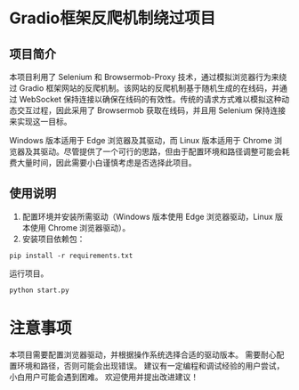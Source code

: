 
# Gradio框架反爬机制绕过项目

## 项目简介

本项目利用了 Selenium 和 Browsermob-Proxy 技术，通过模拟浏览器行为来绕过 Gradio 框架网站的反爬机制。该网站的反爬机制基于随机生成的在线码，并通过 WebSocket 保持连接以确保在线码的有效性。传统的请求方式难以模拟这种动态交互过程，因此采用了 Browsermob 获取在线码，并且用 Selenium 保持连接来实现这一目标。

Windows 版本适用于 Edge 浏览器及其驱动，而 Linux 版本适用于 Chrome 浏览器及其驱动。尽管提供了一个可行的思路，但由于配置环境和路径调整可能会耗费大量时间，因此需要小白谨慎考虑是否选择此项目。

## 使用说明

1. 配置环境并安装所需驱动（Windows 版本使用 Edge 浏览器驱动，Linux 版本使用 Chrome 浏览器驱动）。
2. 安装项目依赖包：

```
pip install -r requirements.txt
```
运行项目。
```
python start.py
```

# 注意事项
本项目需要配置浏览器驱动，并根据操作系统选择合适的驱动版本。
需要耐心配置环境和路径，否则可能会出现错误。
建议有一定编程和调试经验的用户尝试，小白用户可能会遇到困难。
欢迎使用并提出改进建议！


